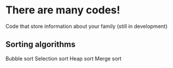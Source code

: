 # There are many codes!
Code that store information about your family (still in development)
## Sorting algorithms
Bubble sort
Selection sort
Heap sort
Merge sort
